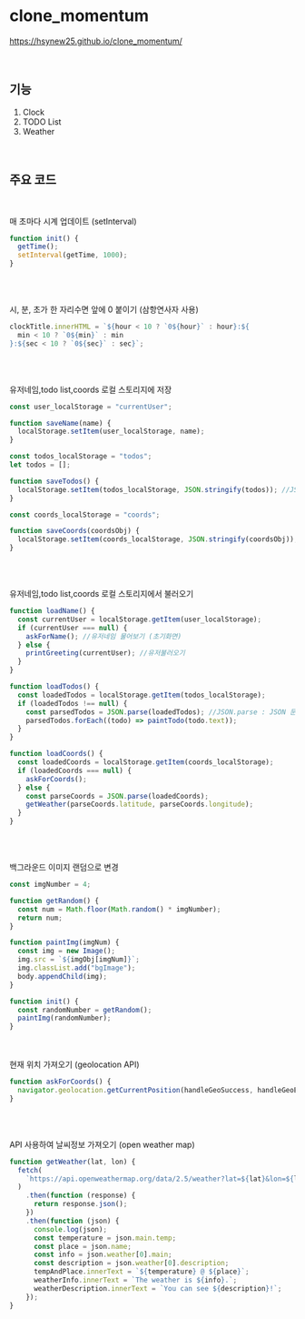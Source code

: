 # clone_momentum

https://hsynew25.github.io/clone_momentum/

<br />

## 기능

1. Clock
2. TODO List
3. Weather

<br />

## 주요 코드

<br />

매 초마다 시계 업데이트 (setInterval)

```javascript
function init() {
  getTime();
  setInterval(getTime, 1000);
}
```

<br />
<br />

시, 분, 초가 한 자리수면 앞에 0 붙이기 (삼항연사자 사용)

```javascript
clockTitle.innerHTML = `${hour < 10 ? `0${hour}` : hour}:${
  min < 10 ? `0${min}` : min
}:${sec < 10 ? `0${sec}` : sec}`;
```

<br />
<br />

유저네임,todo list,coords 로컬 스토리지에 저장

```javascript
const user_localStorage = "currentUser";

function saveName(name) {
  localStorage.setItem(user_localStorage, name);
}
```

```javascript
const todos_localStorage = "todos";
let todos = [];

function saveTodos() {
  localStorage.setItem(todos_localStorage, JSON.stringify(todos)); //JSON.stringify : JSON 문자열로 변환
}
```

```javascript
const coords_localStorage = "coords";

function saveCoords(coordsObj) {
  localStorage.setItem(coords_localStorage, JSON.stringify(coordsObj));
}
```

<br />
<br />

유저네임,todo list,coords 로컬 스토리지에서 불러오기

```javascript
function loadName() {
  const currentUser = localStorage.getItem(user_localStorage);
  if (currentUser === null) {
    askForName(); //유저네임 물어보기 (초기화면)
  } else {
    printGreeting(currentUser); //유저불러오기
  }
}
```

```javascript
function loadTodos() {
  const loadedTodos = localStorage.getItem(todos_localStorage);
  if (loadedTodos !== null) {
    const parsedTodos = JSON.parse(loadedTodos); //JSON.parse : JSON 문자열을 분석하여 객체로 변환
    parsedTodos.forEach((todo) => paintTodo(todo.text));
  }
}
```

```javascript
function loadCoords() {
  const loadedCoords = localStorage.getItem(coords_localStorage);
  if (loadedCoords === null) {
    askForCoords();
  } else {
    const parseCoords = JSON.parse(loadedCoords);
    getWeather(parseCoords.latitude, parseCoords.longitude);
  }
}
```

<br />
<br />

백그라운드 이미지 랜덤으로 변경

```javascript
const imgNumber = 4;

function getRandom() {
  const num = Math.floor(Math.random() * imgNumber);
  return num;
}

function paintImg(imgNum) {
  const img = new Image();
  img.src = `${imgObj[imgNum]}`;
  img.classList.add("bgImage");
  body.appendChild(img);
}

function init() {
  const randomNumber = getRandom();
  paintImg(randomNumber);
}
```

<br />
<br />
현재 위치 가져오기 (geolocation API)

```javascript
function askForCoords() {
  navigator.geolocation.getCurrentPosition(handleGeoSuccess, handleGeoError); //첫번째param: 위치가져오기 성공 시 동작할 함수, 두번째param : 위치가져오기 실패 시 동작할 함수
}
```

<br />
<br />

API 사용하여 날씨정보 가져오기 (open weather map)

```javascript
function getWeather(lat, lon) {
  fetch(
    `https://api.openweathermap.org/data/2.5/weather?lat=${lat}&lon=${lon}&appid=${API_KEY}&units=metric`
  )
    .then(function (response) {
      return response.json();
    })
    .then(function (json) {
      console.log(json);
      const temperature = json.main.temp;
      const place = json.name;
      const info = json.weather[0].main;
      const description = json.weather[0].description;
      tempAndPlace.innerText = `${temperature} @ ${place}`;
      weatherInfo.innerText = `The weather is ${info}.`;
      weatherDescription.innerText = `You can see ${description}!`;
    });
}
```
